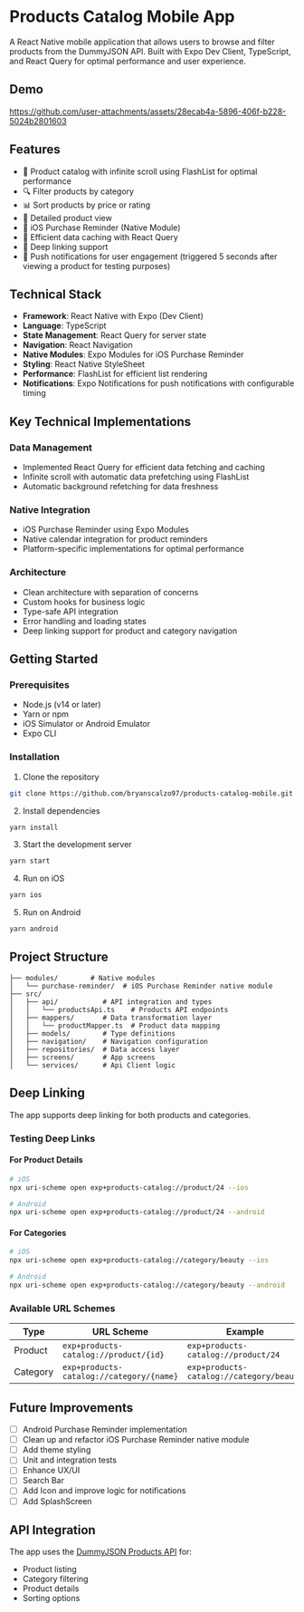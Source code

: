 # Products Catalog Mobile App

A React Native mobile application that allows users to browse and filter products from the DummyJSON API. Built with Expo Dev Client, TypeScript, and React Query for optimal performance and user experience.

## Demo

https://github.com/user-attachments/assets/28ecab4a-5896-406f-b228-5024b2801603

## Features

- 📱 Product catalog with infinite scroll using FlashList for optimal performance
- 🔍 Filter products by category
- 📊 Sort products by price or rating
- 📝 Detailed product view
- 📅 iOS Purchase Reminder (Native Module)
- 🔄 Efficient data caching with React Query
- 🎯 Deep linking support
- 🔔 Push notifications for user engagement (triggered 5 seconds after viewing a product for testing purposes)

## Technical Stack

- **Framework**: React Native with Expo (Dev Client)
- **Language**: TypeScript
- **State Management**: React Query for server state
- **Navigation**: React Navigation
- **Native Modules**: Expo Modules for iOS Purchase Reminder
- **Styling**: React Native StyleSheet
- **Performance**: FlashList for efficient list rendering
- **Notifications**: Expo Notifications for push notifications with configurable timing

## Key Technical Implementations

### Data Management

- Implemented React Query for efficient data fetching and caching
- Infinite scroll with automatic data prefetching using FlashList
- Automatic background refetching for data freshness

### Native Integration

- iOS Purchase Reminder using Expo Modules
- Native calendar integration for product reminders
- Platform-specific implementations for optimal performance

### Architecture

- Clean architecture with separation of concerns
- Custom hooks for business logic
- Type-safe API integration
- Error handling and loading states
- Deep linking support for product and category navigation

## Getting Started

### Prerequisites

- Node.js (v14 or later)
- Yarn or npm
- iOS Simulator or Android Emulator
- Expo CLI

### Installation

1. Clone the repository

```bash
git clone https://github.com/bryanscalzo97/products-catalog-mobile.git
```

2. Install dependencies

```bash
yarn install
```

3. Start the development server

```bash
yarn start
```

4. Run on iOS

```bash
yarn ios
```

5. Run on Android

```bash
yarn android
```

## Project Structure

```
├── modules/        # Native modules
│   └── purchase-reminder/  # iOS Purchase Reminder native module
├── src/
│   ├── api/           # API integration and types
│   │   └── productsApi.ts    # Products API endpoints
│   ├── mappers/       # Data transformation layer
│   │   └── productMapper.ts  # Product data mapping
│   ├── models/        # Type definitions
│   ├── navigation/    # Navigation configuration
│   ├── repositories/  # Data access layer
│   ├── screens/       # App screens
│   └── services/      # Api Client logic
```

## Deep Linking

The app supports deep linking for both products and categories.

### Testing Deep Links

#### For Product Details

```bash
# iOS
npx uri-scheme open exp+products-catalog://product/24 --ios

# Android
npx uri-scheme open exp+products-catalog://product/24 --android
```

#### For Categories

```bash
# iOS
npx uri-scheme open exp+products-catalog://category/beauty --ios

# Android
npx uri-scheme open exp+products-catalog://category/beauty --android
```

### Available URL Schemes

| Type     | URL Scheme                               | Example                                  |
| -------- | ---------------------------------------- | ---------------------------------------- |
| Product  | `exp+products-catalog://product/{id}`    | `exp+products-catalog://product/24`      |
| Category | `exp+products-catalog://category/{name}` | `exp+products-catalog://category/beauty` |

## Future Improvements

- [ ] Android Purchase Reminder implementation
- [ ] Clean up and refactor iOS Purchase Reminder native module
- [ ] Add theme styling
- [ ] Unit and integration tests
- [ ] Enhance UX/UI
- [ ] Search Bar
- [ ] Add Icon and improve logic for notifications
- [ ] Add SplashScreen

## API Integration

The app uses the [DummyJSON Products API](https://dummyjson.com/docs/products) for:

- Product listing
- Category filtering
- Product details
- Sorting options
